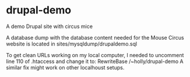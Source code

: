 drupal-demo
===========

A demo Drupal site with circus mice

A database dump with the database content needed for the Mouse Circus website is located in sites/mysqldump/drupaldemo.sql

To get clean URLs working on my local computer, I needed to uncomment line 110 of .htaccess and change it to:
RewriteBase /~holly/drupal-demo
A similar fix might work on other localhoust setups.
